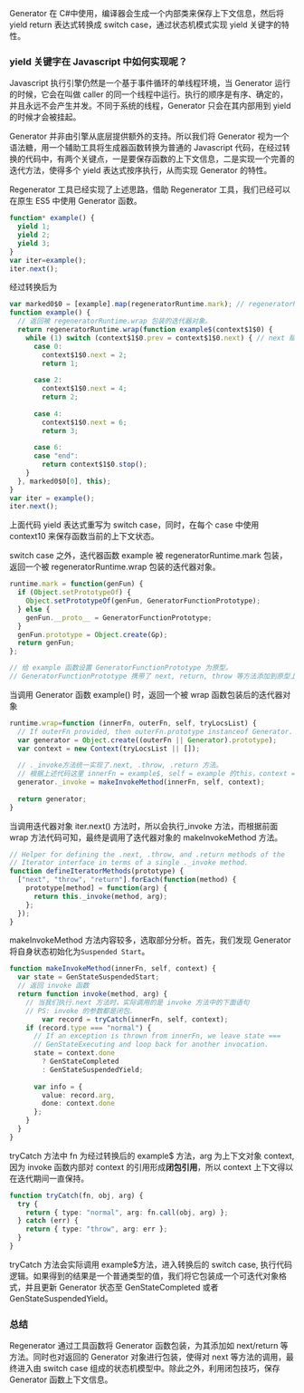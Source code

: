 Generator 在 C#中使用，编译器会生成一个内部类来保存上下文信息，然后将 yield return 表达式转换成 switch case，通过状态机模式实现 yield 关键字的特性。

### yield 关键字在 Javascript 中如何实现呢？

Javascript 执行引擎仍然是一个基于事件循环的单线程环境，当 Generator 运行的时候，它会在叫做 caller 的同一个线程中运行。执行的顺序是有序、确定的，并且永远不会产生并发。不同于系统的线程，Generator 只会在其内部用到 yield 的时候才会被挂起。

Generator 并非由引擎从底层提供额外的支持。所以我们将 Generator 视为一个语法糖，用一个辅助工具将生成器函数转换为普通的 Javascript 代码，在经过转换的代码中，有两个关键点，一是要保存函数的上下文信息，二是实现一个完善的迭代方法，使得多个 yield 表达式按序执行，从而实现 Generator 的特性。

Regenerator 工具已经实现了上述思路，借助 Regenerator 工具，我们已经可以在原生 ES5 中使用 Generator 函数。

```ts
function* example() {
  yield 1;
  yield 2;
  yield 3;
}
var iter=example();
iter.next();
```

经过转换后为

```ts
var marked0$0 = [example].map(regeneratorRuntime.mark); // regeneratorRuntime.mark(example)
function example() {
  // 返回被 regeneratorRuntime.wrap 包装的迭代器对象。
  return regeneratorRuntime.wrap(function example$(context$1$0) {
    while (1) switch (context$1$0.prev = context$1$0.next) { // next 赋值给 prev 后传给switch case
      case 0:
        context$1$0.next = 2;
        return 1;
 
      case 2:
        context$1$0.next = 4;
        return 2;
 
      case 4:
        context$1$0.next = 6;
        return 3;
 
      case 6:
      case "end":
        return context$1$0.stop();
    }
  }, marked0$0[0], this);
}
var iter = example();
iter.next();
```

上面代码 yield 表达式重写为 switch case，同时，在每个 case 中使用 context$1$0 来保存函数当前的上下文状态。

switch case 之外，迭代器函数 example 被 regeneratorRuntime.mark 包装，返回一个被 regeneratorRuntime.wrap 包装的迭代器对象。

```ts
runtime.mark = function(genFun) {
  if (Object.setPrototypeOf) {
    Object.setPrototypeOf(genFun, GeneratorFunctionPrototype);
  } else {
    genFun.__proto__ = GeneratorFunctionPrototype;
  }
  genFun.prototype = Object.create(Gp);
  return genFun;
};

// 给 example 函数设置 GeneratorFunctionPrototype 为原型。
// GeneratorFunctionPrototype 携带了 next, return, throw 等方法添加到原型上。
```

当调用 Generator 函数 example() 时，返回一个被 wrap 函数包装后的迭代器对象

```ts
runtime.wrap=function (innerFn, outerFn, self, tryLocsList) {
  // If outerFn provided, then outerFn.prototype instanceof Generator.
  var generator = Object.create((outerFn || Generator).prototype);
  var context = new Context(tryLocsList || []);
 
  // ._invoke方法统一实现了.next, .throw, .return 方法。
  // 根据上述代码这里 innerFn = example$, self = example 的this，context = []
  generator._invoke = makeInvokeMethod(innerFn, self, context);
 
  return generator;
}
```

当调用迭代器对象 iter.next() 方法时，所以会执行_invoke 方法，而根据前面 wrap 方法代码可知，最终是调用了迭代器对象的 makeInvokeMethod 方法。

```ts
// Helper for defining the .next, .throw, and .return methods of the
// Iterator interface in terms of a single ._invoke method.
function defineIteratorMethods(prototype) {
  ["next", "throw", "return"].forEach(function(method) {
    prototype[method] = function(arg) {
      return this._invoke(method, arg);
    };
  });
}
```

makeInvokeMethod 方法内容较多，选取部分分析。首先，我们发现 Generator 将自身状态初始化为`Suspended Start`。

```ts
function makeInvokeMethod(innerFn, self, context) {
  var state = GenStateSuspendedStart;
  // 返回 invoke 函数
  return function invoke(method, arg) {
    // 当我们执行.next 方法时，实际调用的是 invoke 方法中的下面语句
    // PS: invoke 的参数都是闭包.
		var record = tryCatch(innerFn, self, context);
    if (record.type === "normal") {
      // If an exception is thrown from innerFn, we leave state ===
      // GenStateExecuting and loop back for another invocation.
      state = context.done
        ? GenStateCompleted
        : GenStateSuspendedYield;
 
      var info = {
        value: record.arg,
        done: context.done
      };
    }
  }
}
```

tryCatch 方法中 fn 为经过转换后的 example$ 方法，arg 为上下文对象 context, 因为 invoke 函数内部对 context 的引用形成**闭包引用**，所以 context 上下文得以在迭代期间一直保持。

```ts
function tryCatch(fn, obj, arg) {
  try {
    return { type: "normal", arg: fn.call(obj, arg) };
  } catch (err) {
    return { type: "throw", arg: err };
  }
}
```

tryCatch 方法会实际调用 example$方法，进入转换后的 switch case, 执行代码逻辑。如果得到的结果是一个普通类型的值，我们将它包装成一个可迭代对象格式，并且更新 Generator 状态至 GenStateCompleted 或者 GenStateSuspendedYield。

### 总结

Regenerator 通过工具函数将 Generator 函数包装，为其添加如 next/return 等方法。同时也对返回的 Generator 对象进行包装，使得对 next 等方法的调用，最终进入由 switch case 组成的状态机模型中。除此之外，利用闭包技巧，保存 Generator 函数上下文信息。

